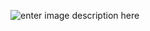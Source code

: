 ![enter image description here]([https://media.giphy.com/media/rQHUN4be2HaTBP3XXc/giphy.gif](https://media.giphy.com/media/wu4egOcIgzmXJ7ZpoB/giphy.gif)https://media.giphy.com/media/wu4egOcIgzmXJ7ZpoB/giphy.gif)
